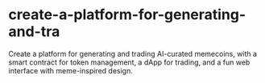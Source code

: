 # create-a-platform-for-generating-and-tra
Create a platform for generating and trading AI-curated memecoins, with a smart contract for token management, a dApp for trading, and a fun web interface with meme-inspired design.
